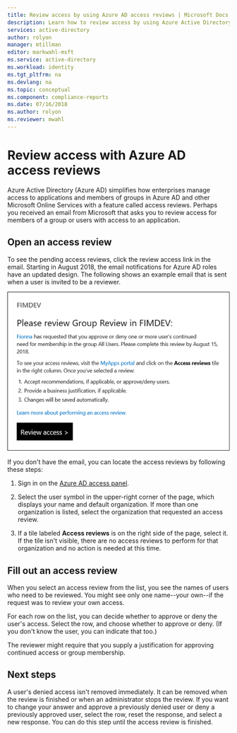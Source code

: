 ```yaml
---
title: Review access by using Azure AD access reviews | Microsoft Docs
description: Learn how to review access by using Azure Active Directory access reviews.
services: active-directory
author: rolyon
manager: mtillman
editor: markwahl-msft
ms.service: active-directory
ms.workload: identity
ms.tgt_pltfrm: na
ms.devlang: na
ms.topic: conceptual
ms.component: compliance-reports
ms.date: 07/16/2018
ms.author: rolyon
ms.reviewer: mwahl
---
```


# Review access with Azure AD access reviews

Azure Active Directory (Azure AD) simplifies how enterprises manage access to applications and members of groups in Azure AD and other Microsoft Online Services with a feature called access reviews. Perhaps you  received an email from Microsoft that asks you to review access for members of a group or users with access to an application. 

## Open an access review

To see the pending access reviews, click the review access link in the email. Starting in August 2018, the email notifications for Azure AD roles have an updated design. The following shows an example email that is sent when a user is invited to be a reviewer. 

![Review access email](./media/active-directory-azure-ad-controls-perform-access-review/new-ar-email.png)

If you don't have the email, you can locate the access reviews by following these steps:

1. Sign in on the [Azure AD access panel](https://myapps.microsoft.com).

2. Select the user symbol in the upper-right corner of the page, which displays your name and default organization. If more than one organization is listed, select the organization that requested an access review.

3. If a tile labeled **Access reviews** is on the right side of the page, select it. If the tile isn't visible, there are no access reviews to perform for that organization and no action is needed at this time.

## Fill out an access review

When you select an access review from the list, you see the names of users who need to be reviewed. You might see only one name--your own--if the request was to review your own access.

For each row on the list, you can decide whether to approve or deny the user's access. Select the row, and choose whether to approve or deny. (If you don't know the user, you can indicate that too.)

The reviewer might require that you supply a justification for approving continued access or group membership.

## Next steps

A user's denied access isn't removed immediately. It can be removed when the review is finished or when an administrator stops the review. If you want to change your answer and approve a previously denied user or deny a previously approved user, select the row, reset the response, and select a new response. You can do this step until the access review is finished.



